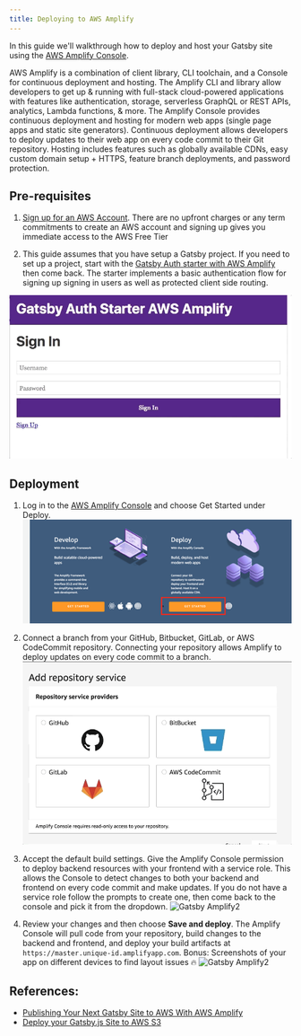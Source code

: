 ```yaml
---
title: Deploying to AWS Amplify
---
```


In this guide we'll walkthrough how to deploy and host your Gatsby site using the [AWS Amplify Console](https://console.amplify.aws).

AWS Amplify is a combination of client library, CLI toolchain, and a Console for continuous deployment and hosting. The Amplify CLI and library allow developers to get up & running with full-stack cloud-powered applications with features like authentication, storage, serverless GraphQL or REST APIs, analytics, Lambda functions, & more. The Amplify Console provides continuous deployment and hosting for modern web apps (single page apps and static site generators). Continuous deployment allows developers to deploy updates to their web app on every code commit to their Git repository. Hosting includes features such as globally available CDNs, easy custom domain setup + HTTPS, feature branch deployments, and password protection.


## Pre-requisites


1. [Sign up for an AWS Account](https://portal.aws.amazon.com/billing/signup?redirect_url=https%3A%2F%2Faws.amazon.com%2Fregistration-confirmation). There are no upfront charges or any term commitments to create an AWS account and signing up gives you immediate access to the AWS Free Tier

1. This guide assumes that you have setup a Gatsby project. If you need to set up a project, start with the [Gatsby Auth starter with AWS Amplify](https://github.com/dabit3/gatsby-auth-starter-aws-amplify) then come back. The starter implements a basic authentication flow for signing up signing in users as well as protected client side routing.

![Gatsby Amplify](./images/amplify-gatsby-auth.gif)



## Deployment

1. Log in to the [AWS Amplify Console](https://console.aws.amazon.com/amplify/home) and choose Get Started under Deploy. 
![Gatsby Amplify2](./images/amplify-gettingstarted.png)

2. Connect a branch from your GitHub, Bitbucket, GitLab, or AWS CodeCommit repository. Connecting your repository allows Amplify to deploy updates on every code commit to a branch.
![Gatsby Amplify2](./images/amplify-connect-repo.gif)

3. Accept the default build settings. Give the Amplify Console permission to deploy backend resources with your frontend with a service role. This allows the Console to detect changes to both your backend and frontend on every code commit and make updates. If you do not have a service role follow the prompts to create one, then come back to the console and pick it from the dropdown.
![Gatsby Amplify2](./images/amplify-build-settings.gif)

4. Review your changes and then choose **Save and deploy**. The Amplify Console will pull code from your repository, build changes to the backend and frontend, and deploy your build artifacts at `https://master.unique-id.amplifyapp.com`. Bonus: Screenshots of your app on different devices to find layout issues :fire:
![Gatsby Amplify2](./images/amplify-gatsby-deploy.gif)

## References:

- [Publishing Your Next Gatsby Site to AWS With AWS Amplify](https://www.gatsbyjs.org/blog/2018-08-24-gatsby-aws-hosting/)
- [Deploy your Gatsby.js Site to AWS S3](https://benenewton.com/deploy-your-gatsby-js-site-to-aws-s-3)
